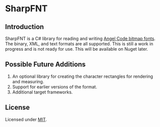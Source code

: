 # SharpFNT

## Introduction
SharpFNT is a C# library for reading and writing [Angel Code bitmap fonts](http://www.angelcode.com/products/bmfont/). The binary, XML, and text formats are all supported. This is still a work in progress and is not ready for use. This will be available on Nuget later.

## Possible Future Additions
1. An optional library for creating the character rectangles for rendering and measuring.
1. Support for earlier versions of the format.
1. Additional target frameworks.

## License
Licensed under [MIT](LICENSE).
